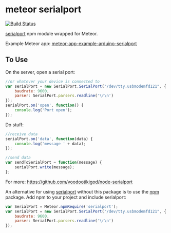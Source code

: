 # meteor serialport
[![Build Status](https://travis-ci.org/donaldaverill/meteor-package-serialport.svg?branch=master)](https://travis-ci.org/donaldaverill/meteor-package-serialport)

[serialport](https://www.npmjs.org/package/serialport) npm module wrapped for Meteor.

Example Meteor app: [meteor-app-example-arduino-serialport](https://github.com/donaldaverill/meteor-app-example-arduino-serialport)

To Use
------
On the server, open a serial port:
```javascript
//or whatever your device is connected to
var serialPort = new SerialPort.SerialPort("/dev/tty.usbmodemfd121", {
    baudrate: 9600,
    parser: SerialPort.parsers.readline('\r\n')
});
serialPort.on('open', function() {
    console.log('Port open');
});
```
Do stuff:
```javascript
//receive data
serialPort.on('data', function(data) {
    console.log('message ' + data);
});

//send data
var sendToSerialPort = function(message) {
    serialPort.write(message);
};
```
For more: https://github.com/voodootikigod/node-serialport

An alternative for using [serialport](https://github.com/voodootikigod/node-serialport) without this package is to use the [npm](https://atmospherejs.com/meteorhacks/npm) package. Add npm to your project and include serialport:
```javascript
var SerialPort = Meteor.npmRequire('serialport');
var serialPort = new SerialPort.SerialPort("/dev/tty.usbmodemfd121", {
    baudrate: 9600,
    parser: SerialPort.parsers.readline('\r\n')
});
```
